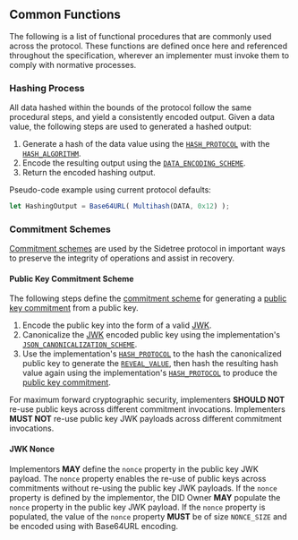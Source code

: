 ## Common Functions

The following is a list of functional procedures that are commonly used across the protocol. These functions are defined once here and referenced throughout the specification, wherever an implementer must invoke them to comply with normative processes.

### Hashing Process

All data hashed within the bounds of the protocol follow the same procedural steps, and yield a consistently encoded output. Given a data value, the following steps are used to generated a hashed output:

1. Generate a hash of the data value using the [`HASH_PROTOCOL`](#hash-protocol) with the [`HASH_ALGORITHM`](#hash-algorithm).
2. Encode the resulting output using the [`DATA_ENCODING_SCHEME`](#data-encoding-scheme).
3. Return the encoded hashing output.

Pseudo-code example using current protocol defaults:

```js
let HashingOutput = Base64URL( Multihash(DATA, 0x12) );
```

### Commitment Schemes

[Commitment schemes](#commitment-scheme) are used by the Sidetree protocol in important ways to preserve the integrity of operations and assist in recovery.

#### Public Key Commitment Scheme

The following steps define the [commitment scheme](#commitment-scheme) for generating a [public key commitment](#public-key-commitment) from a public key.

1. Encode the public key into the form of a valid [JWK](https://tools.ietf.org/html/rfc7517).
2. Canonicalize the [JWK](https://tools.ietf.org/html/rfc7517) encoded public key using the implementation's [`JSON_CANONICALIZATION_SCHEME`](#json-canonicalization-scheme).
3. Use the implementation's [`HASH_PROTOCOL`](#hash-protocol) to the hash the canonicalized public key to generate the [`REVEAL_VALUE`](#reveal-value), then hash the resulting hash value again using the implementation's [`HASH_PROTOCOL`](#hash-protocol) to produce the [public key commitment](#public-key-commitment).

For maximum forward cryptographic security, implementers ****SHOULD NOT**** re-use public keys across different commitment invocations.
Implementers ****MUST NOT**** re-use public key JWK payloads across different commitment invocations.

#### JWK Nonce

Implementors ****MAY**** define the `nonce` property in the public key JWK payload.
The `nonce` property enables the re-use of public keys across commitments without re-using the public key JWK payloads.
If the `nonce` property is defined by the implementor, the DID Owner ****MAY**** populate the `nonce` property in the public key JWK payload.
If the `nonce` property is populated, the value of the `nonce` property ****MUST**** be of size `NONCE_SIZE` and be encoded using with Base64URL encoding.
